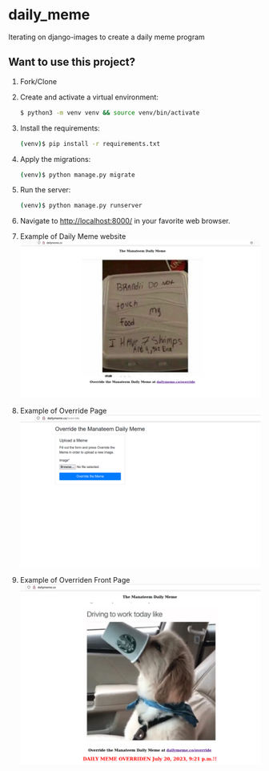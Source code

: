 # daily_meme

Iterating on django-images to create a daily meme program

## Want to use this project?

1. Fork/Clone

2. Create and activate a virtual environment:

    ```sh
    $ python3 -m venv venv && source venv/bin/activate
    ```

3. Install the requirements:

    ```sh
    (venv)$ pip install -r requirements.txt
    ```

4. Apply the migrations:

    ```sh
    (venv)$ python manage.py migrate
    ```

5. Run the server:

    ```sh
    (venv)$ python manage.py runserver
    ```
    
 6. Navigate to [http://localhost:8000/](http://localhost:80/) in your favorite web browser.


 7. Example of Daily Meme website
![1_readme.png](readme_images%2F1_readme.png)


 8. Example of Override Page
![2_readme.png](readme_images%2F2_readme.png)


 9. Example of Overriden Front Page
![3_readme.png](readme_images%2F3_readme.png)